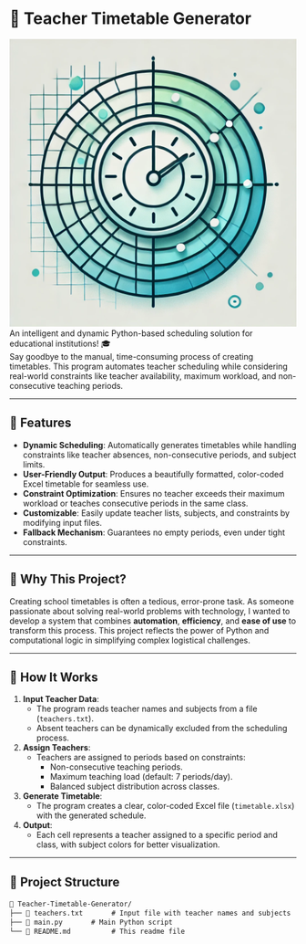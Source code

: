 # 📅 **Teacher Timetable Generator**
![Logo](./logo.png)
An intelligent and dynamic Python-based scheduling solution for educational institutions! 🎓  
Say goodbye to the manual, time-consuming process of creating timetables. This program automates teacher scheduling while considering real-world constraints like teacher availability, maximum workload, and non-consecutive teaching periods.

---

## 🌟 **Features**
- **Dynamic Scheduling**: Automatically generates timetables while handling constraints like teacher absences, non-consecutive periods, and subject limits.  
- **User-Friendly Output**: Produces a beautifully formatted, color-coded Excel timetable for seamless use.  
- **Constraint Optimization**: Ensures no teacher exceeds their maximum workload or teaches consecutive periods in the same class.  
- **Customizable**: Easily update teacher lists, subjects, and constraints by modifying input files.  
- **Fallback Mechanism**: Guarantees no empty periods, even under tight constraints.

---

## 🎯 **Why This Project?**
Creating school timetables is often a tedious, error-prone task. As someone passionate about solving real-world problems with technology, I wanted to develop a system that combines **automation**, **efficiency**, and **ease of use** to transform this process. This project reflects the power of Python and computational logic in simplifying complex logistical challenges.  

---

## 🚀 **How It Works**
1. **Input Teacher Data**:
   - The program reads teacher names and subjects from a file (`teachers.txt`).
   - Absent teachers can be dynamically excluded from the scheduling process.
2. **Assign Teachers**:
   - Teachers are assigned to periods based on constraints:
     - Non-consecutive teaching periods.
     - Maximum teaching load (default: 7 periods/day).
     - Balanced subject distribution across classes.
3. **Generate Timetable**:
   - The program creates a clear, color-coded Excel file (`timetable.xlsx`) with the generated schedule.
4. **Output**:
   - Each cell represents a teacher assigned to a specific period and class, with subject colors for better visualization.

---

## 📂 **Project Structure**
```plaintext
📁 Teacher-Timetable-Generator/
├── 📄 teachers.txt       # Input file with teacher names and subjects
├── 📄 main.py       # Main Python script
└── 📄 README.md          # This readme file
